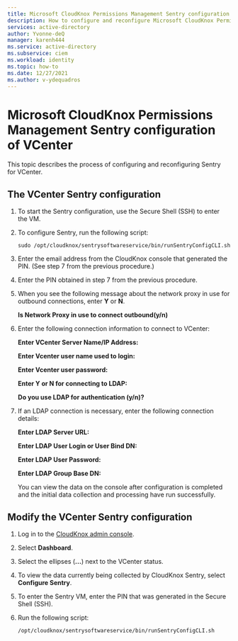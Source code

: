 ```yaml
---
title: Microsoft CloudKnox Permissions Management Sentry configuration of VCenter  
description: How to configure and reconfigure Microsoft CloudKnox Permissions Management Sentry VCenter
services: active-directory
author: Yvonne-deQ
manager: karenh444
ms.service: active-directory
ms.subservice: ciem
ms.workload: identity
ms.topic: how-to
ms.date: 12/27/2021
ms.author: v-ydequadros
---
```


# Microsoft CloudKnox Permissions Management Sentry configuration of VCenter

This topic describes the process of configuring and reconfiguring Sentry for VCenter.

## The VCenter Sentry configuration

1. To start the Sentry configuration, use the Secure Shell (SSH) to enter the VM.
2. To configure Sentry, run the following script:

    `sudo /opt/cloudknox/sentrysoftwareservice/bin/runSentryConfigCLI.sh`

3. Enter the email address from the CloudKnox console that generated the PIN. (See step 7 from the previous procedure.)
4. Enter the PIN obtained in step 7 from the previous procedure.
5. When you see the following message about the network proxy in use for outbound connections, enter **Y** or **N**.

     **Is Network Proxy in use to connect outbound(y/n)**

6. Enter the following connection information to connect to VCenter:

   **Enter VCenter Server Name/IP Address:**

   **Enter Vcenter user name used to login:**

   **Enter Vcenter user password:**

   **Enter Y or N for connecting to LDAP:**

     **Do you use LDAP for authentication (y/n)?**

7. If an LDAP connection is necessary, enter the following connection details:

     **Enter LDAP Server URL:**

     **Enter LDAP User Login or User Bind DN:**

     **Enter LDAP User Password:**

     **Enter LDAP Group Base DN:**

     You can view the data on the console after configuration is completed and the initial data collection and processing have run successfully.

## Modify the VCenter Sentry configuration

1. Log in to the [CloudKnox admin console](https://app.cloudknox.io/data-sources/data-collectors).
2. Select **Dashboard**.
3. Select the ellipses (**...**) next to the VCenter status.
4. To view the data currently being collected by CloudKnox Sentry, select **Configure Sentry**. 
5. To enter the Sentry VM, enter the PIN that was generated in the Secure Shell (SSH).
6. Run the following script: 

   `/opt/cloudknox/sentrysoftwareservice/bin/runSentryConfigCLI.sh`

<!---## Next steps--->
